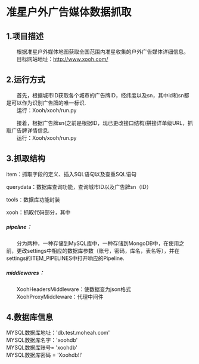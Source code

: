 # 准星户外广告媒体数据抓取
## 1.项目描述


&emsp;&emsp;根据准星户外媒体地图获取全国范围内准星收集的户外广告媒体详细信息。  
&emsp;&emsp;目标网站地址：http://www.xooh.com/  
## 2.运行方式
&emsp;&emsp;首先，根据城市ID获取各个城市的广告牌ID，经纬度以及sn，其中id和sn都是可以作为识别广告牌的唯一标识.  
&emsp;&emsp;运行：Xooh/xooh/run.py  

&emsp;&emsp;接着，根据广告牌sn(之前是根据ID，现已更改接口结构)拼接详单级URL，抓取广告牌详情信息.  
&emsp;&emsp;运行：Xooh/xooh/run.py   

## 3.抓取结构
item：抓取字段的定义、插入SQL语句以及查重SQL语句  

querydata：数据库查询功能，查询城市ID以及广告牌sn（ID）  

tools：数据库功能封装  

xooh：抓取代码部分，其中  
##### pipeline：  
&emsp;&emsp;分为两种，一种存储到MySQL库中，一种存储到MongoDB中，在使用之前，更改settings中相应的数据库参数（账号，密码，库名，表名等），并在settings的ITEM_PIPELINES中打开响应的Pipeline.  

##### middlewares：  
&emsp;&emsp;XoohHeadersMiddleware：使数据变为json格式  
&emsp;&emsp;XoohProxyMiddleware：代理中间件
## 4.数据库信息
MYSQL数据库地址：'db.test.moheah.com'  
MYSQL数据库名字：'xoohdb'  
MYSQL数据库账号= 'xoohdb'  
MYSQL数据库密码 = 'Xoohdb!!'
